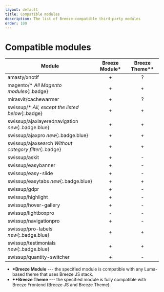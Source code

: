 ```yaml
---
layout: default
title: Compatible modules
description: The list of Breeze-compatible third-party modules
order: 100
---
```


# Compatible modules

Module                        | Breeze Module*  | Breeze Theme**
------------------------------|:---------------:|:------------:
amasty/xnotif                 | +               | ?
magento/\* *All Magento modules*{:.badge} | +   | +
mirasvit/cachewarmer          | +               | ?
swissup/\* *All, except the listed below*{:.badge} | +     | +
swissup/ajaxlayerednavigation *new*{:.badge.blue}  | +     | +
swissup/ajaxpro *new*{:.badge.blue} | +         | +
swissup/ajaxsearch *Without category filter*{:.badge}  | +     | +
swissup/askit                 | +               | -
swissup/easybanner            | +               | -
swissup/easy-slide            | +               | -
swissup/easytabs *new*{:.badge.blue} | +        | +
swissup/gdpr                  | +               | -
swissup/highlight             | +               | -
swissup/hover-gallery         | +               | -
swissup/lightboxpro           | -               | -
swissup/navigationpro         | +               | -
swissup/pro-labels *new*{:.badge.blue}  | +     | +
swissup/testimonials *new*{:.badge.blue} | +    | +
swissup/quantity-switcher     | +               | -

 -  **\*Breeze Module** --- the specified module is compatible with any
    Luma-based theme that uses Breeze JS stack.
 -  **\*\*Breeze Theme** --- the specified module is fully compatible with
    Breeze Frontend (Breeze JS and Breeze Theme).
